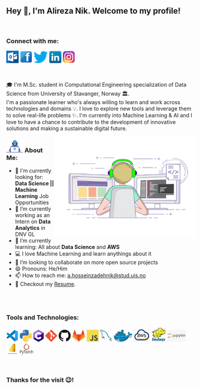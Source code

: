 ## Hey 👋, I'm Alireza Nik. Welcome to my profile!
<br/>

### Connect with me: 
[![Outlook](icons/email.png)](mailto:a.hosseinzadehnik@stud.uis.no)
[![Facebook](icons/facebook.png)](https://www.facebook.com/alireza.hoseinzade.1/)
[![Twitter](icons/twitter.png)](https://twitter.com/alireza_hzn)
[![LinkedIn](icons/linkedin.png)](https://www.linkedin.com/in/alireza-hossein-zadeh-nik/)
[![Instagram](icons/instagram.png)](https://www.instagram.com/aliii_hzn/)

<br/>

🎓 I'm  M.Sc. student in Computational Engineering specialization of Data Science from University of Stavanger, Norway 🏛.<br/>
I'm a passionate learner who's always willing to learn and work across technologies and domains 💡. I love to explore new tools and leverage them to solve real-life problems ✨. I'm currently into Machine Learning & AI and I love to have a chance to contribute to the development of innovative solutions and making a sustainable digital future.


<img align="right" alt="GIF" src="https://github.com/Ali-HZN/Ali-HZN/blob/main/gifs/developer.gif" width="375" height="270" />

### <img src="https://github.com/Ali-HZN/Ali-HZN/blob/main/gifs/hacker.gif" width="45px"> About Me:

- 🙌 I'm currently looking for: **Data Science || Machine Learning** Job Opportunities
- 🔭 I’m currently working as an Intern on **Data Analytics** in DNV GL
- 🌱 I’m currently learning: All about **Data Science** and **AWS**
- 💻 I love Machine Learning and learn anythings about it
- 👯 I’m looking to collaborate on more open source projects
- 😄 Pronouns: He/Him
- 📫 How to reach me: a.hosseinzadehnik@stud.uis.no
- 📝 Checkout my [Resume](https://github.com/Ali-HZN/Ali-HZN/blob/main/Resume.pdf).

<br/>
<br/>

### Tools and Technologies:

<a href="https://code.visualstudio.com/" title="Visual Studio Code"><img src="icons/vscode.png" /></a>
<a href="https://www.python.org/" title="Python"><img src="icons/python.png" /></a>
<a href="https://en.wikipedia.org/wiki/C_(programming_language)" title="C"><img src="icons/csharp.png" /></a>
<a href="https://git-scm.com/" title="Git"><img src="icons/git.png" /></a>
<a href="https://github.com/" title="GitHub"><img src="icons/github.png" /></a>
<a href="https://gitlab.com/" title="GitLab"><img src="icons/gitlab.png" /></a>
<a href="https://en.wikipedia.org/wiki/JavaScript" title="JavaScript"><img src="icons/javascript.png" /></a>
<a href="https://www.mysql.com/" title="MySQL"><img src="icons/mysql.png" /></a>
<a href="https://www.docker.com/" title="Docker"><img src="icons/docker.png" /></a>
<a href="https://aws.amazon.com/" title="Docker"><img src="icons/middle.png" /></a>
<a href="https://hadoop.apache.org/" title="Docker"><img src="icons/Hadoop.png" /></a>
<a href="https://jupyter.org/" title="Docker"><img src="icons/jup.png" /></a>
<a href="https://powerbi.microsoft.com/en-us/" title="Docker"><img src="icons/power.png" /></a>
<a href="https://pytorch.org/" title="Docker"><img src="icons/torch.png" /></a>


<br/>

### Thanks for the visit 😉!